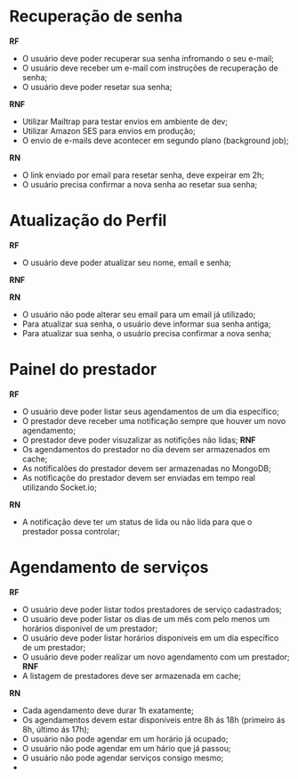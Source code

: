 # Recuperação de senha

  **RF**
  - O usuário deve poder recuperar sua senha infromando o seu e-mail;
  - O usuário deve receber um e-mail com instruções de recuperação de senha;
  - O usuário deve poder resetar sua senha;

  **RNF**
  - Utilizar Mailtrap para testar envios em ambiente de dev;
  - Utilizar Amazon SES para envios em produção;
  - O envio de e-mails deve acontecer em segundo plano (background job);

  **RN**
  - O link enviado por email para resetar senha, deve expeirar em 2h;
  - O usuário precisa confirmar a nova senha ao resetar sua senha;


# Atualização do Perfil
  **RF**
  - O usuário deve poder atualizar seu nome, email e senha;

  **RNF**

  **RN**
  - O usuário não pode alterar seu email para um email já utilizado;
  - Para atualizar sua senha, o usuário deve informar sua senha antiga;
  - Para atualizar sua senha, o usuário precisa confirmar a nova senha;

# Painel do prestador

 **RF**
  - O usuário deve poder listar seus agendamentos de um dia específico;
  - O prestador deve receber uma notificação sempre que houver um novo agendamento;
  - O prestador deve poder visuzalizar as notifições não lidas;
 **RNF**
  - Os agendamentos do prestador no dia devem ser armazenados em cache;
  - As notificalões do prestador devem ser armazenadas no MongoDB;
  - As notificaçõe do prestador devem ser enviadas em tempo real utilizando Socket.io;

 **RN**
  - A notificação deve ter um status de lida ou não lida para que o prestador possa controlar;



# Agendamento de serviços

 **RF**
  - O usuário deve poder listar todos prestadores de serviço cadastrados;
  - O usuário deve poder listar os dias de um mês com pelo menos um horários disponivel de um prestador;
  - O usuário deve poder listar horários disponiveis em um dia específico de um prestador;
  - O usuário deve poder realizar um novo agendamento com um prestador;
 **RNF**
  - A listagem de prestadores deve ser armazenada em cache;

 **RN**
  - Cada agendamento deve durar 1h exatamente;
  - Os agendamentos devem estar disponiveis entre 8h ás 18h (primeiro ás 8h, último ás 17h);
  - O usuário não pode agendar em um horário já ocupado;
  - O usuário não pode agendar em um hário que já passou;
  - O usuário não pode agendar serviços consigo mesmo;
  -
